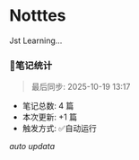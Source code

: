 # Notttes
Jst Learning...










### 🚀笔记统计
> 最后同步: 2025-10-19 13:17

- 笔记总数: 4 篇
- 本次更新: +1 篇
- 触发方式: ✅自动运行

*auto updata*
